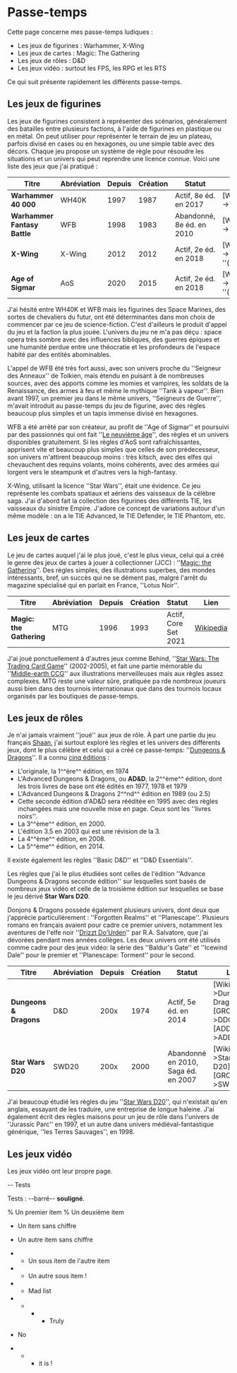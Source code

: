# Passe-temps

Cette page concerne mes passe-temps ludiques :

* Les jeux de figurines : Warhammer, X-Wing
* Les jeux de cartes : Magic: The Gathering
* Les jeux de rôles : D&D
* Les jeux vidéo : surtout les FPS, les RPG et les RTS

Ce qui suit présente rapidement les différents passe-temps.

## Les jeux de figurines

Les jeux de figurines consistent à représenter des scénarios, généralement des batailles entre plusieurs factions, à l'aide de figurines en plastique ou en métal. On peut utiliser pour représenter le terrain de jeu un plateau, parfois divisé en cases ou en hexagones, ou une simple table avec des décors. Chaque jeu propose un système de règle pour résoudre les situations et un univers qui peut reprendre une licence connue. Voici une liste des jeux que j'ai pratiqué :

|Titre|Abréviation|Depuis|Création|Statut|Lien|
|-----|-----|-----|-----|-----|-----|
|**Warhammer 40 000**|WH40K|1997|1987|Actif, 8e éd. en 2017|[Wikipedia->1]|
|**Warhammer Fantasy Battle**|WFB|1998|1983|Abandonné, 8e éd. en 2010|[Wikipedia->2]|
|**X-Wing**|X-Wing|2012|2012|Actif, 2e éd. en 2018|[Wikipedia->3] ''(en)''|
|**Age of Sigmar**|AoS|2020|2015|Actif, 2e éd. en 2018|[Wikipedia->4] ''(en)''|

J'ai hésité entre WH40K et WFB mais les figurines des Space Marines, des sortes de chevaliers du futur, ont été déterminantes dans mon choix de commencer par ce jeu de science-fiction. C'est d'ailleurs le produit d'appel du jeu et la faction la plus jouée. L'univers du jeu ne m'a pas déçu : space opera très sombre avec des influences bibliques, des guerres épiques et une humanité perdue entre une théocratie et les profondeurs de l'espace habité par des entités abominables.

L'appel de WFB été très fort aussi, avec son univers proche du ''Seigneur des Anneaux'' de Tolkien, mais étendu en puisant à de nombreuses sources, avec des apports comme les momies et vampires, les soldats de la Renaissance, des armes à feu et même le mythique ''Tank à vapeur''. Bien avant 1997, un premier jeu dans le même univers, ''Seigneurs de Guerre'', m'avait introduit au passe-temps du jeu de figurine, avec des règles beaucoup plus simples et un tapis immense divisé en hexagones.

WFB a été arrêté par son créateur, au profit de ''Age of Sigmar'' et poursuivi par des passionnés qui ont fait ''[Le neuvième âge]'', des règles et un univers disponibles gratuitement. Si les règles d'AoS sont rafraîchissantes, apprisent vite et beaucoup plus simples que celles de son prédecesseur, son univers m'attirent beaucoup moins : très kitsch, avec des elfes qui chevauchent des requins volants, moins cohérents, avec des armées qui lorgent vers le steampunk et d'autres vers la high-fantasy.

X-Wing, utilisant la licence ''Star Wars'', était une évidence. Ce jeu représente les combats spatiaux et aériens des vaisseaux de la célèbre saga. J'ai d'abord fait la collection des figurines des différents TIE, les vaisseaux du sinistre Empire. J'adore ce concept de variations autour d'un même modèle : on a le TIE Advanced, le TIE Defender, le TIE Phantom, etc. 

[1]: https://fr.wikipedia.org/wiki/Warhammer_40,000
[2]: https://fr.wikipedia.org/wiki/Warhammer_le_jeu_des_batailles_fantastiques
[3]: https://en.wikipedia.org/wiki/Star_Wars:_X-Wing_Miniatures_Game
[4]: https://en.wikipedia.org/wiki/Warhammer_Age_of_Sigmar
[Le neuvième âge]: https://www.the-ninth-age.com/?lang=en

## Les jeux de cartes

Le jeu de cartes auquel j'ai le plus joué, c'est le plus vieux, celui qui a créé le genre des jeux de cartes à jouer à collectionner (JCC) : ''[Magic: the Gathering]''. Des règles simples, des illustrations superbes, des mondes intéressants, bref, un succès qui ne se dément pas, malgré l'arrêt du magazine spécialisé qui en parlait en France, ''Lotus Noir''.

|Titre|Abréviation|Depuis|Création|Statut|Lien|
|-----|-----|-----|-----|-----|-----|
|**Magic: the Gathering**|MTG|1996|1993|Actif, Core Set 2021|[Wikipedia][7]|

J'ai joué ponctuellement à d'autres jeux comme Behind, ''[Star Wars: The Trading Card Game]'' (2002-2005), et fait une partie mémorable du ''[Middle-earth CCG]'' aux illustrations merveilleuses mais aux règles assez complexes. MTG reste une valeur sûre, pratiquée pa rde nombreux joueurs aussi bien dans des tournois internationaux que dans des tournois locaux organisés par les boutiques de passe-temps.

[Magic: the Gathering]: https://magic.wizards.com/fr
[Star Wars: The Trading Card Game]: https://en.wikipedia.org/wiki/Star_Wars_Trading_Card_Game
[Middle-earth CCG]: https://en.wikipedia.org/wiki/Middle-earth_Collectible_Card_Game
[7]: https://en.wikipedia.org/wiki/Magic:_The_Gathering

## Les jeux de rôles

Je n'ai jamais vraiment ''joué'' aux jeux de rôle. À part une partie du jeu français [Shaan], j'ai surtout exploré les règles et les univers des différents jeux, dont le plus célèbre et celui qui a créé ce passe-temps: ''[Dungeons & Dragons]''. Il a connu [cinq éditions] :

* L'originale, la 1^^ère^^ édition, en 1974
* L'Advanced Dungeons & Dragons, ou **AD&D**, la 2^^ème^^ édition, dont les trois livres de base ont été édités en 1977, 1978 et 1979
* L'Advanced Dungeons & Dragons 2^^nd^^ édition en 1989 (ou 2.5)
* Cette seconde édition d'AD&D sera rééditée en 1995 avec des règles inchangées mais une nouvelle mise en page. Ceux sont les ''livres noirs''.
* La 3^^ème^^ édition, en 2000.
* L'édition 3.5 en 2003 qui est une révision de la 3.
* La 4^^ème^^ édition, en 2008.
* La 5^^ème^^ édition, en 2014.

Il existe également les règles ''Basic D&D'' et ''D&D Essentials''.

Les règles que j'ai le plus étudiées sont celles de l'édition ''Advance Dungeons & Dragons seconde édition'' sur lesquelles sont basés de nombreux jeux vidéo et celle de la troisième édition sur lesquelles se base le jeu dérivé **Star Wars D20**.

Donjons & Dragons possède également plusieurs univers, dont  deux que j'apprécie particulièrement : ''Forgotten Realms'' et ''Planescape''. Plusieurs romans en français avaient pour cadre ce premier univers, notamment les aventures de l'elfe noir ''[Drizzt Do'Urden]'' par R.A. Salvatore, que j'ai dévorées pendant mes années collèges. Les deux univers ont été utilisés comme cadre pour des jeux vidéo: la série des ''Baldur's Gate'' et ''Icewind Dale'' pour le premier et ''Planescape: Torment'' pour le second.

|Titre|Abréviation|Depuis|Création|Statut|Liens|
|-----|-----|-----|-----|-----|-----|
|**Dungeons & Dragons**|D&D|200x|1974|Actif, 5e éd. en 2014|[Wikipedia->Dungeons & Dragons] [GROG->DDGROG] [ADDGROG->ADDGROG]|
|**Star Wars D20**|SWD20|200x|2000|Abandonné en 2010, Saga éd. en 2007|[Wikipedia->Star Wars D20] [GROG->SWGROG]|

J'ai beaucoup étudié les règles du jeu ''[Star Wars D20]'', qui n'existait qu'en anglais, essayant de les traduire, une entreprise de longue haleine. J'ai également écrit des règles maisons pour un jeu de rôle dans l'univers de ''Jurassic Parc'' en 1997,  et un autre dans univers médiéval-fantastique générique, ''les Terres Sauvages'', en 1998.

[cinq éditions]: https://en.wikipedia.org/wiki/Editions_of_Dungeons_%26_Dragons
[Shaan]: https://fr.wikipedia.org/wiki/Shaan
[Dungeons & Dragons]: https://fr.wikipedia.org/wiki/Donjons_et_Dragons
[Drizzt Do'Urden]: https://fr.wikipedia.org/wiki/Drizzt_Do%27Urden
[Star Wars D20]: https://fr.wikipedia.org/wiki/Star_Wars_(jeux_de_r%C3%B4le)
[D&Ded]: https://en.wikipedia.org/wiki/Editions_of_Dungeons_%26_Dragons
[DDGROG]: http://www.legrog.org/jeux/donjons-et-dragons
[ADDGROG]: http://www.legrog.org/jeux/ad-d-regles-avancees-officielles-de-donjons-et-dragons
[SWGROG]: http://www.legrog.org/jeux/star-wars-d20

## Les jeux vidéo

Les jeux vidéo ont leur propre page.

-- Tests

Tests : --barré-- __souligné__.

% Un premier item
% Un deuxième item

- Un item sans chiffre
- Un autre item sans chiffre
- - Un sous item de l'autre item
- - Un autre sous item !

- - Mad list
- - - - Truly
- No
- - - it is !

